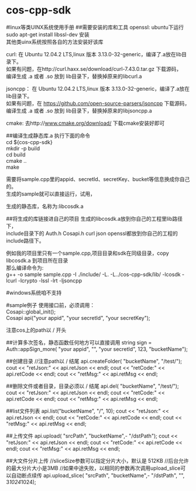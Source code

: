 # cos-cpp-sdk

#linux等类UINX系统使用手册
##需要安装的库和工具
openssl: ubuntu下运行 sudo apt-get install libssl-dev 安装  
其他类uinx系统按照各自的方法安装好该库  


curl: 在 Ubuntu 12.04.2 LTS,linux 版本 3.13.0-32-generic，编译了.a放在lib目录下。  
      如果有问题，在http://curl.haxx.se/download/curl-7.43.0.tar.gz 下载源码，  
      编译生成 .a 或者 .so 放到 lib目录下，替换掉原来的libcurl.a  

jsoncpp： 在 Ubuntu 12.04.2 LTS,linux 版本 3.13.0-32-generic，编译了.a放在lib目录下。  
      如果有问题，在 https://github.com/open-source-parsers/jsoncpp 下载源码，  
      编译生成 .a 或者 .so 放到 lib目录下，替换掉原来的libjsoncpp.a  

cmake: 去http://www.cmake.org/download/ 下载cmake安装好即可  

##编译生成静态库.a
执行下面的命令  
cd ${cos-cpp-sdk}  
mkdir -p build  
cd build  
cmake ..  
make  

需要将sample.cpp里的appid、secretId、secretKey、bucket等信息换成你自己的。  
生成的sample就可以直接运行，试用，  

生成的静态库，名称为:libcosdk.a  

##将生成的库链接进自己的项目
生成的libcosdk.a放到你自己的工程里lib路径下，  
include目录下的 Auth.h  Cosapi.h curl  json  openssl都放到你自己的工程的include路径下。  

例如我的项目里只有一个sample.cpp,项目目录和sdk在同级目录，copy libcosdk.a 到项目所在目录  
那么编译命令为:  
g++ -o sample sample.cpp -I ./include/ -L. -L../cos-cpp-sdk/lib/ -lcosdk -lcurl -lcrypto -lssl -lrt -ljsoncpp

#windows系统咱不支持

#sample例子
使用接口前，必须调用：  
    Cosapi::global_init();  
    Cosapi api("your appid",
                "your secretId",
                "your secretKey");

注意cos上的path以 / 开头

##计算多次签名，静态函数任何地方可以直接调用
    string sign = Auth::appSign_more(
                        "your appid", "",
                        "your secretId",
                        123, "bucketName");

##创建目录
    //注意path以 / 结尾
    api.createFolder(
                "bucketName", "/test/");
    cout << "retJson:" << api.retJson << endl;
    cout << "retCode:" << api.retCode << endl;
    cout << "retMsg:" << api.retMsg << endl;

##删除文件或者目录，目录必须以 / 结尾
    api.del(
            "bucketName", "/test/");
    cout << "retJson:" << api.retJson << endl;
    cout << "retCode:" << api.retCode << endl;
    cout << "retMsg:" << api.retMsg << endl;

##list文件列表
    api.list("bucketName", "/", 10);
    cout << "retJson:" << api.retJson << endl;
    cout << "retCode:" << api.retCode << endl;
    cout << "retMsg:" << api.retMsg << endl;

##上传文件
    api.upload(
            "srcPath", "bucketName",-
            "/dstPath");
    cout << "retJson:" << api.retJson << endl;
    cout << "retCode:" << api.retCode << endl;
    cout << "retMsg:" << api.retMsg << endl;

##大文件分片上传
    //sliceSize参数可以指定分片大小，默认是 512KB
    //后台允许的最大分片大小是3MB
    //如果中途失败，以相同的参数再次调用upload_slice可以自动断点续传
    api.upload_slice(
            "srcPath", "bucketName",-
            "/dstPath", "", 3*1024*1024);

